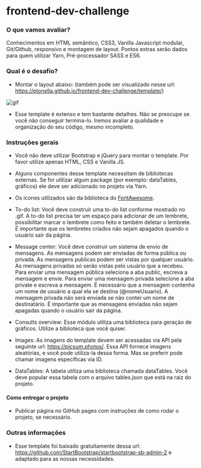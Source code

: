 # frontend-dev-challenge

### O que vamos avaliar?
Conhecimentos em HTML semântico, CSS3, Vanilla Javascript modular, Git/Github, responsivo e montagem de layout. Pontos extras serão dados para quem utilizar Yarn, Pré-processador SASS e ES6.

### Qual é o desafio?
- Montar o layout abaixo: (também pode ser visualizado nesse url: https://ptonella.github.io/frontend-dev-challenge/template/)

![gif](http://g.recordit.co/ktUKCNOCBg.gif)

- Esse template é extenso e tem bastante detalhes. Não se preocupe se você não conseguir termina-lo. Iremos avaliar a qualidade e organização do seu código, mesmo incompleto.


### Instruções gerais

- Você não deve utilizar Bootstrap e jQuery para montar o template. Por favor utilize apenas HTML, CSS e Vanilla JS.

- Alguns componentes desse template necessitam de bibliotecas externas. Se for utilizar algum package (por exemplo: dataTables, gráficos) ele deve ser adicionado no projeto via Yarn.

- Os ícones utilizados são da biblioteca do [FontAwesome](https://fontawesome.com/).

- To-do list: Você deve construir uma to-do list conforme mostrado no .gif. A to-do list precisa ter um espaço para adicionar de um lembrete, possibilitar marcar o lembrete como feito e também deletar o lembrete. É importante que os lembretes criados não sejam apagados quando o usuário sair da página.

- Message center: Você deve construir um sistema de envio de mensagens. As mensagens podem ser enviadas de forma pública ou privada. As mensagens publicas podem ser vistas por qualquer usuário. As mensagens privadas só serão vistas pelo usuário que a recebeu. Para enviar uma mensagem pública seleciona a aba public, escreva a mensagem e envie. Para enviar uma mensagem privada selecione a aba private e escreva a mensagem. É necessário que a mensagem contenha um nome de usuário a qual ela se destina (@nomeUsuario). A mensagem privada não será enviada se não conter um nome de destinatário.
 É importante que as mensagens enviadas não sejam apagadas quando o usuário sair da página.

- Consults overview: Esse módulo utiliza uma biblioteca para geração de gráficos. Utilize a biblioteca que você quiser.

- Images: As imagens do template devem ser acessadas via API pela seguinte url: https://picsum.photos/. Essa API fornece imagens aleatórias, e você pode utiliza-la dessa forma. Mas se preferir pode chamar imagens específicas via ID.

- DataTables: A tabela utiliza uma biblioteca chamada dataTables. Você deve popular essa tabela com o arquivo tables.json que está na raiz do projeto.


#### Como entregar o projeto

- Publicar página no GitHub pages com instruções de como rodar o projeto, se necessário.


### Outras informações

- Esse template foi baixado gratuitamente dessa url: https://github.com/StartBootstrap/startbootstrap-sb-admin-2 e adaptado para as nossas necessidades.
